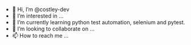 - 👋 Hi, I’m @costley-dev
- 👀 I’m interested in ...
- 🌱 I’m currently learning python test automation, selenium and pytest. 
- 💞️ I’m looking to collaborate on ...
- 📫 How to reach me ...

<!---
costley-dev/costley-dev is a ✨ special ✨ repository because its `README.md` (this file) appears on your GitHub profile.
You can click the Preview link to take a look at your changes.
--->
